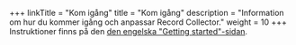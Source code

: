 +++
linkTitle = "Kom igång"
title = "Kom igång"
description = "Information om hur du kommer igång och anpassar Record Collector."
weight = 10
+++
Instruktioner finns på den [den engelska "Getting started"-sidan](/en/pages/getting-started/).
